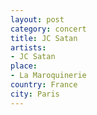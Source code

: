 ```yaml
---
layout: post
category: concert
title: JC Satan
artists: 
- JC Satan
place: 
- La Maroquinerie
country: France
city: Paris
---
```


